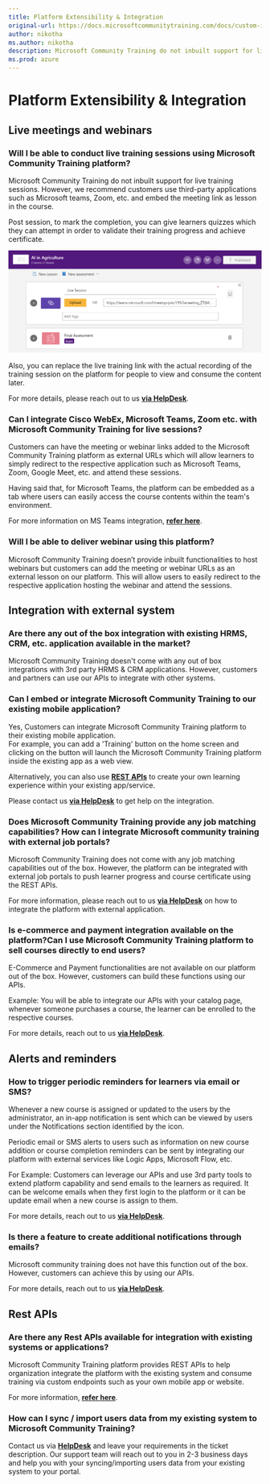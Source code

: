 ```yaml
---
title: Platform Extensibility & Integration
original-url: https://docs.microsoftcommunitytraining.com/docs/custom-integration
author: nikotha
ms.author: nikotha
description: Microsoft Community Training do not inbuilt support for live training sessions.
ms.prod: azure
---
```


# Platform Extensibility & Integration

## Live meetings and webinars

### Will I be able to conduct live training sessions using Microsoft Community Training platform?

Microsoft Community Training do not inbuilt support for live training sessions. However, we recommend customers use third-party applications such as Microsoft teams, Zoom, etc. and embed the meeting link as lesson in the course.

Post session, to mark the completion, you can give learners quizzes which they can attempt in order to validate their training progress and achieve certificate.

![Achieve certificate](../media/image%28323%29.png)

Also, you can replace the live training link with the actual recording of the training session on the platform for people to view and consume the content later.

For more details, please reach out to us [**via HelpDesk**](https://go.microsoft.com/fwlink/?linkid=2104630).

### Can I integrate Cisco WebEx, Microsoft Teams, Zoom etc. with Microsoft Community Training for live sessions?

Customers can have the meeting or webinar links added to the Microsoft Community Training platform as external URLs which will allow learners to simply redirect to the respective application such as Microsoft Teams, Zoom, Google Meet, etc. and attend these sessions.

Having said that, for Microsoft Teams, the platform can be embedded as a tab where users can easily access the course contents within the team's environment.

For more information on MS Teams integration, [**refer here**](https://communitytraining.microsoft.com/teams/).

### Will I be able to deliver webinar using this platform?

Microsoft Community Training doesn’t provide inbuilt functionalities to host webinars but customers can add the meeting or webinar URLs as an external lesson on our platform. This will allow users to easily redirect to the respective application hosting the webinar and attend the sessions.

## Integration with external system

### Are there any out of the box integration with existing HRMS, CRM, etc. application available in the market?

Microsoft Community Training doesn't come with any out of box integrations with 3rd party HRMS & CRM applications. However, customers and partners can use our APIs to integrate with other systems.

### Can I embed or integrate Microsoft Community Training to our existing mobile application?

Yes, Customers can integrate Microsoft Community Training platform to their existing mobile application.  
For example, you can add a 'Training' button on the home screen and clicking on the button will launch the Microsoft Community Training platform inside the existing app as a web view.

Alternatively, you can also use [**REST APIs**](../infrastructure-management/install-your-platform-instance/apis.md) to create your own learning experience within your existing app/service.

Please  contact us [**via HelpDesk**](https://go.microsoft.com/fwlink/?linkid=2104630) to get help on the integration.

### Does Microsoft Community Training provide any job matching capabilities? How can I integrate Microsoft community training with external job portals?

Microsoft Community Training does not come with any job matching capabilities out of the box. However, the platform can be integrated with external job portals to push learner progress and course certificate using the REST APIs.

For more information, please reach out to us [**via HelpDesk**](https://go.microsoft.com/fwlink/?linkid=2104630) on how to integrate the platform with external application.

### Is e-commerce and payment integration available on the platform?Can I use Microsoft Community Training platform to sell courses directly to end users?

E-Commerce and Payment  functionalities are not available on our platform out of the box. However, customers can build these functions using our APIs.

Example: You will be able to integrate our APIs with your catalog page, whenever someone purchases a course, the learner can be enrolled to the respective courses.

For more details, reach out to us [**via HelpDesk**](https://go.microsoft.com/fwlink/?linkid=2104630).

## Alerts and reminders

### How to trigger periodic reminders for learners via email or SMS?

Whenever a new course is assigned or updated to the users by the administrator, an in-app notification is sent which can be viewed by users under the Notifications section identified by the  icon.

Periodic email or SMS alerts to users such as information on new course addition or course completion reminders can be sent by integrating our platform with external services like Logic Apps, Microsoft Flow, etc.

For Example: Customers can leverage our APIs and use 3rd party tools to extend platform capability and send emails to the learners as required. It can be welcome emails when they first login to the platform or it can be update email  when a new course is assign to them.

For more details, reach out to us [**via HelpDesk**](https://go.microsoft.com/fwlink/?linkid=2104630).

### Is there a feature to create additional notifications through emails?

Microsoft community training does not have this function out of the box. However, customers can achieve this by using our APIs.

For more details, reach out to us [**via HelpDesk**](https://go.microsoft.com/fwlink/?linkid=2104630).

## Rest APIs

### Are there any Rest APIs available for integration with existing systems or applications?

Microsoft Community Training platform provides REST APIs to help organization integrate the platform with the existing system and consume training via custom endpoints such as your own mobile app or website.

For more information, [**refer here**](../infrastructure-management/install-your-platform-instance/apis.md).

### How can I sync / import users data from my existing system to Microsoft Community Training?

Contact us via **[HelpDesk](https://go.microsoft.com/fwlink/?linkid=2104630)** and leave your requirements in the ticket description. Our support team will reach out to you in 2-3 business days and help you with your syncing/importing users data from your existing system to your portal.
